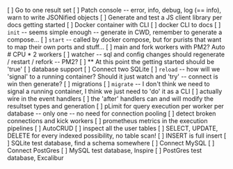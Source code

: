 [ ] Go to one result set
[ ] Patch console -- error, info, debug, log (== info), warn to write JSONified objects
[ ] Generate and test a JS client library per docs getting started
[ ] Docker container with CLI
  [ ] docker CLI to docs
  [ ] `init` -- seems simple enough -- generate in CWD, remember to generate a compose...
  [ ] `start` -- called by docker compose, but for purists that want to map their own ports and stuff...
  [ ] main and fork workers with PM2? Auto # CPU * 2 workers
  [ ] watcher -- sql and config changes should regenerate / restart / refork -- PM2?
[ ] ** At this point the getting started should be 'true'
[ ] database support
  [ ] Connect two SQLite
  [ ] `reload` -- how will we 'signal' to a running container? Should it just watch and 'try' -- connect is win then generate?
[ ] migrations
  [ ] `migrate` -- I don't think we need to signal a running container, I think we just need to 'do' it as a CLI
[ ] actually wire in the event handlers
  [ ] the 'after' handlers can and will modify the resultset types and generation
[ ] pLimit for query execution per worker per database -- only one -- no need for connection pooling
[ ] detect broken connections and kick workers
[ ] prometheus metrics in the execution pipelines
[ ] AutoCRUD
  [ ] inspect all the user tables
  [ ] SELECT, UPDATE, DELETE for every indexed possibility, no table scan!
  [ ] INSERT is full insert
  [ ] SQLite test database, find a schema somewhere
[ ] Connect MySQL
[ ] Connect PostGres
[ ] MySQL test database, Inspire
[ ] PostGres test database, Excalibur